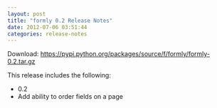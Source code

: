 ```yaml
---
layout: post
title: "formly 0.2 Release Notes"
date: 2012-07-06 03:51:44
categories: release-notes
---
```


Download: <https://pypi.python.org/packages/source/f/formly/formly-0.2.tar.gz>

This release includes the following:

* 0.2
* Add ability to order fields on a page
